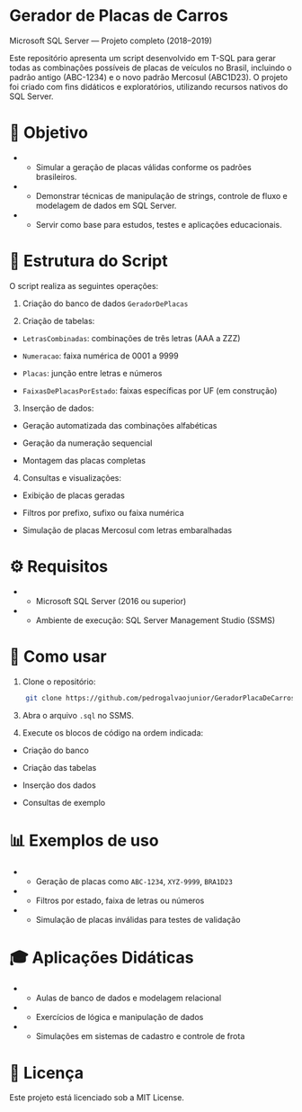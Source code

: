 # Gerador de Placas de Carros

Microsoft SQL Server — Projeto completo (2018–2019)

Este repositório apresenta um script desenvolvido em T-SQL para gerar todas as combinações possíveis de placas de veículos no Brasil, incluindo o padrão antigo (ABC-1234) e o novo padrão Mercosul (ABC1D23). O projeto foi criado com fins didáticos e exploratórios, utilizando recursos nativos do SQL Server.

# 🎯 Objetivo

- - Simular a geração de placas válidas conforme os padrões brasileiros.

- - Demonstrar técnicas de manipulação de strings, controle de fluxo e modelagem de dados em SQL Server.

- - Servir como base para estudos, testes e aplicações educacionais.

# 📁 Estrutura do Script

O script realiza as seguintes operações:

1. Criação do banco de dados `GeradorDePlacas`

2. Criação de tabelas:

- `LetrasCombinadas`: combinações de três letras (AAA a ZZZ)

- `Numeracao`: faixa numérica de 0001 a 9999

- `Placas`: junção entre letras e números

- `FaixasDePlacasPorEstado`: faixas específicas por UF (em construção)

3. Inserção de dados:

- Geração automatizada das combinações alfabéticas

- Geração da numeração sequencial

- Montagem das placas completas

4. Consultas e visualizações:

- Exibição de placas geradas

- Filtros por prefixo, sufixo ou faixa numérica

- Simulação de placas Mercosul com letras embaralhadas

# ⚙️ Requisitos

- - Microsoft SQL Server (2016 ou superior)

- - Ambiente de execução: SQL Server Management Studio (SSMS)

# 🚀 Como usar

1. Clone o repositório:
```bash
    git clone https://github.com/pedrogalvaojunior/GeradorPlacaDeCarros.git
```
3. Abra o arquivo `.sql` no SSMS.

4. Execute os blocos de código na ordem indicada:

- Criação do banco

- Criação das tabelas

- Inserção dos dados

- Consultas de exemplo


# 📊 Exemplos de uso

- - Geração de placas como `ABC-1234`, `XYZ-9999`, `BRA1D23`

- - Filtros por estado, faixa de letras ou números

- - Simulação de placas inválidas para testes de validação

# 🎓 Aplicações Didáticas

- - Aulas de banco de dados e modelagem relacional

- - Exercícios de lógica e manipulação de dados

- - Simulações em sistemas de cadastro e controle de frota

# 📄 Licença

Este projeto está licenciado sob a MIT License.

